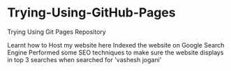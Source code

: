# Trying-Using-GitHub-Pages
Trying Using Git Pages Repository

Learnt how to Host my website here
Indexed the website on Google Search Engine 
Performed some SEO techniques to make sure the website displays in top 3 searches when searched for 'vashesh jogani'
